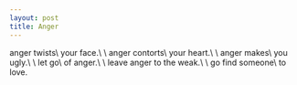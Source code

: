```yaml
---
layout: post
title: Anger
---
```

anger twists\\
your face.\\
\\
anger contorts\\
your heart.\\
\\
anger makes\\
you ugly.\\
\\
let go\\
of anger.\\
\\
leave anger to the weak.\\
\\
go find someone\\
to love.

